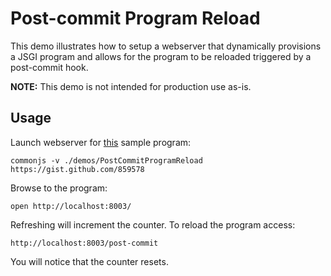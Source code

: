 Post-commit Program Reload
==========================

This demo illustrates how to setup a webserver that dynamically provisions a JSGI program
and allows for the program to be reloaded triggered by a post-commit hook.

**NOTE:** This demo is not intended for production use as-is.

Usage
-----

Launch webserver for [this](https://gist.github.com/859578) sample program:

    commonjs -v ./demos/PostCommitProgramReload https://gist.github.com/859578

Browse to the program:

    open http://localhost:8003/

Refreshing will increment the counter. To reload the program access:

    http://localhost:8003/post-commit

You will notice that the counter resets.
